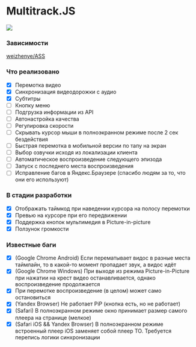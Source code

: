 # Multitrack.JS

![](https://raw.githubusercontent.com/Ponywka/multitrack.js/master/screenshot.png)

### Зависимости
[weizhenye/ASS](https://github.com/weizhenye/ASS "weizhenye/ASS")

### Что реализовано
- [x] Перемотка видео
- [x] Синхронизация видеодорожки с аудио
- [x] Субтитры
- [ ] Кнопку меню
- [ ] Подгрузка информации из API
- [ ] Автонастройка качества
- [ ] Регулировка скорости
- [ ] Скрывать курсор мыши в полноэкранном режиме после 2 сек бездействия
- [ ] Быстрая перемотка в мобильной версии по тапу на экран
- [ ] Выбор озвучки исходя из локализации клиента
- [ ] Автоматическое воспроизведение следующего эпизода
- [ ] Запуск с последнего места воспроизведения
- [ ] Исправление багов в Яндекс.Браузере (спасибо людям за то, что они его используют)

### В стадии разработки
- [x] Отображать таймкод при наведении курсора на полосу перемотки
- [x] Превью на курсоре при его передвижении
- [x] Поддержка кнопок мультимедия в Picture-in-picture
- [x] Ползунок громкости

### Известные баги
- [x] (Google Chrome Android) Если перематывает видос в разные места таймлайн, то в какой-то момент пропадает звук, а видос идёт
- [x] (Google Chrome Windows) При выходе из режима Picture-in-Picture при нажатии на крест видео останавливается, однако воспроизведение продолжается
- [x] При перемотке воспроизведение (в целом) может само остановиться
- [x] (Yandex Browser) Не работает PiP (кнопка есть, но не работает)
- [x] (Safari) В полноэкранном режиме окно принимает размер самого плеера на странице (мелкое)
- [x] (Safari iOS && Yandex Browser) В полноэкранном режиме встроенный плеер iOS заменяет собой плеер ТО. Требуется перепись логики синхронизации